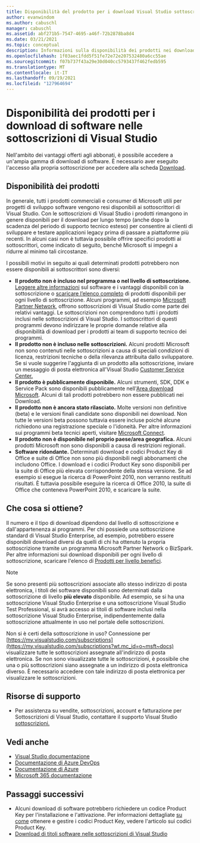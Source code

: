 ```yaml
---
title: Disponibilità del prodotto per i download Visual Studio sottoscrizioni | Microsoft Docs
author: evanwindom
ms.author: cabuschl
manager: cabuschl
ms.assetid: abf271b5-7547-4695-a46f-72b2878ba8d4
ms.date: 03/21/2021
ms.topic: conceptual
description: Informazioni sulla disponibilità dei prodotti nei download di software per le sottoscrizioni di Visual Studio
ms.openlocfilehash: 1f03aec1fdd5f51fe72e72e207532480a6cc55ae
ms.sourcegitcommit: f07b737f43a29e30d040cc5793437f462fedb595
ms.translationtype: MT
ms.contentlocale: it-IT
ms.lasthandoff: 09/19/2021
ms.locfileid: "127964694"
---
```

# <a name="product-availability-for-software-downloads-in-visual-studio-subscriptions"></a>Disponibilità dei prodotti per i download di software nelle sottoscrizioni di Visual Studio
Nell'ambito dei vantaggi offerti agli abbonati, è possibile accedere a un'ampia gamma di download di software.
È necessario aver eseguito l'accesso alla propria sottoscrizione per accedere alla scheda [Download](https://my.visualstudio.com/downloads?wt.mc_id=o~msft~docs).

## <a name="product-availability"></a>Disponibilità dei prodotti
In generale, tutti i prodotti commerciali e consumer di Microsoft utili per progetti di sviluppo software vengono resi disponibili ai sottoscrittori di Visual Studio. Con le sottoscrizioni di Visual Studio i prodotti rimangono in genere disponibili per il download per lungo tempo (anche dopo la scadenza del periodo di supporto tecnico esteso) per consentire ai clienti di sviluppare e testare applicazioni legacy prima di passare a piattaforme più recenti. In alcuni casi non è tuttavia possibile offrire specifici prodotti ai sottoscrittori, come indicato di seguito, benché Microsoft si impegni a ridurre al minimo tali circostanze.

I possibili motivi in seguito ai quali determinati prodotti potrebbero non essere disponibili ai sottoscrittori sono diversi:

- **Il prodotto non è incluso nel programma o nel livello di sottoscrizione.** [Leggere altre informazioni](https://visualstudio.microsoft.com/vs/pricing/) sul software e i vantaggi disponibili con la sottoscrizione o [scaricare l’elenco completo](https://download.microsoft.com/download/1/5/4/15454442-CF17-47B9-A65D-DF84EF88511B/Products_by_Benefit_Level.xlsx) di prodotti disponibili per ogni livello di sottoscrizione. Alcuni programmi, ad esempio [Microsoft Partner Network](https://partner.microsoft.com/), offrono sottoscrizioni di Visual Studio come parte dei relativi vantaggi.  Le sottoscrizioni non comprendono tutti i prodotti inclusi nelle sottoscrizioni di Visual Studio. I sottoscrittori di questi programmi devono indirizzare le proprie domande relative alla disponibilità di download per i prodotti ai team di supporto tecnico dei programmi.
- **Il prodotto non è incluso nelle sottoscrizioni.** Alcuni prodotti Microsoft non sono contenuti nelle sottoscrizioni a causa di speciali condizioni di licenza, restrizioni tecniche o della rilevanza attribuita dallo sviluppatore. Se si vuole suggerire l'aggiunta di un prodotto alla sottoscrizione, inviare un messaggio di posta elettronica all'Visual Studio [Customer Service Center.](https://visualstudio.microsoft.com/subscriptions/support/)
- **Il prodotto è pubblicamente disponibile.** Alcuni strumenti, SDK, DDK e Service Pack sono disponibili pubblicamente nell'[Area download Microsoft](https://www.microsoft.com/download). Alcuni di tali prodotti potrebbero non essere pubblicati nei Download.
- **Il prodotto non è ancora stato rilasciato.**  Molte versioni non definitive (beta) e le versioni finali candidate sono disponibili nei download. Non tutte le versioni beta possono tuttavia essere incluse poiché alcune richiedono una registrazione speciale o l'idoneità. Per altre informazioni sui programmi beta tecnici aperti, visitare [Microsoft Connect](https://connect.microsoft.com/).
- **Il prodotto non è disponibile nel proprio paese/area geografica.** Alcuni prodotti Microsoft non sono disponibili a causa di restrizioni regionali.
- **Software ridondante.** Determinati download e codici Product Key di Office e suite di Office non sono più disponibili negli abbonamenti che includono Office. I download e i codici Product Key sono disponibili per la suite di Office più elevata corrispondente della stessa versione.  Se ad esempio si esegue la ricerca di PowerPoint 2010, non verranno restituiti risultati.  È tuttavia possibile eseguire la ricerca di Office 2010, la suite di Office che conteneva PowerPoint 2010, e scaricare la suite.

## <a name="what-do-i-get"></a>Che cosa si ottiene?
Il numero e il tipo di download dipendono dal livello di sottoscrizione e dall'appartenenza ai programmi.  Per chi possiede una sottoscrizione standard di Visual Studio Enterprise, ad esempio, potrebbero essere disponibili download diversi da quelli di chi ha ottenuto la propria sottoscrizione tramite un programma Microsoft Partner Network o BizSpark.  Per altre informazioni sui download disponibili per ogni livello di sottoscrizione, scaricare l'elenco di [Prodotti per livello benefici](https://download.microsoft.com/download/1/5/4/15454442-CF17-47B9-A65D-DF84EF88511B/Visual_Studio_by_Subscription_Level.xlsx).

> [!NOTE]
> Se sono presenti più sottoscrizioni associate allo stesso indirizzo di posta elettronica, i titoli dei software disponibili sono determinati dalla sottoscrizione di livello **più elevato** disponibile.  Ad esempio, se si ha una sottoscrizione Visual Studio Enterprise e una sottoscrizione Visual Studio Test Professional, si avrà accesso ai titoli di software inclusi nella sottoscrizione Visual Studio Enterprise, indipendentemente dalla sottoscrizione attualmente in uso nel portale delle sottoscrizioni. 

Non si è certi della sottoscrizione in uso?  Connessione per [https://my.visualstudio.com/subscriptions](https://my.visualstudio.com/subscriptions?wt.mc_id=o~msft~docs) visualizzare tutte le sottoscrizioni assegnate all'indirizzo di posta elettronica. Se non sono visualizzate tutte le sottoscrizioni, è possibile che una o più sottoscrizioni siano assegnate a un indirizzo di posta elettronica diverso.  È necessario accedere con tale indirizzo di posta elettronica per visualizzare le sottoscrizioni.

## <a name="support-resources"></a>Risorse di supporto
- Per assistenza su vendite, sottoscrizioni, account e fatturazione per Sottoscrizioni di Visual Studio, contattare il supporto Visual Studio [sottoscrizioni.](https://aka.ms/vssubscriberhelp)

## <a name="see-also"></a>Vedi anche
- [Visual Studio documentazione](/visualstudio/)
- [Documentazione di Azure DevOps](/azure/devops/)
- [Documentazione di Azure](/azure/)
- [Microsoft 365 documentazione](/microsoft-365/)

## <a name="next-steps"></a>Passaggi successivi
- Alcuni download di software potrebbero richiedere un codice Product Key per l'installazione e l'attivazione.  Per informazioni dettagliate [su come](product-keys.md) ottenere e gestire i codici Product Key, vedere l'articolo sui codici Product Key. 
- [Download di titoli software nelle sottoscrizioni di Visual Studio](download-software.md)